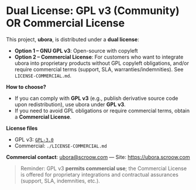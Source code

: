 # Dual License: GPL v3 (Community) **OR** Commercial License

This project, **ubora**, is distributed under a **dual license**:

- **Option 1 – GNU GPL v3**: Open-source with copyleft
- **Option 2 – Commercial License**: For customers who want to integrate ubora into proprietary
  products without GPL copyleft obligations, and/or require commercial terms (support, SLA,
  warranties/indemnities). See `LICENSE-COMMERCIAL.md`.

**How to choose?**
- If you can comply with **GPL v3** (e.g., publish derivative source code upon redistribution),
  use ubora under **GPL v3**.
- If you need to avoid GPL obligations or require commercial terms, obtain a **Commercial License**.

**License files**
- GPL v3: [`GPL-3.0`](https://www.gnu.org/licenses/gpl-3.0.txt)
- Commercial: `./LICENSE-COMMERCIAL.md`

**Commercial contact**: ubora@scroow.com — Site: https://ubora.scroow.com

> Reminder: GPL v3 **permits commercial use**; the Commercial License is offered for proprietary
> integrations and contractual assurances (support, SLA, indemnities, etc.).
